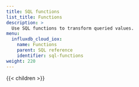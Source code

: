```yaml
---
title: SQL functions
list_title: Functions
description: >
  Use SQL functions to transform queried values.
menu:
  influxdb_cloud_iox:
    name: Functions
    parent: SQL reference
    identifier: sql-functions
weight: 220
---
```


{{< children >}}